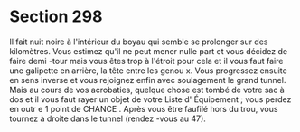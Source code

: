 # Section 298

Il fait nuit noire à l'intérieur du boyau qui semble se prolonger sur
des kilomètres. Vous estimez qu'il ne peut mener nulle part et vous
décidez de faire demi -tour mais vous êtes trop à l'étroit pour cela et
il vous faut faire une galipette en arrière, la tête entre les genou x.
Vous progressez ensuite en sens inverse et vous rejoignez enfin
avec soulagement le grand tunnel. Mais au cours de vos acrobaties,
quelque chose est tombé de votre sac à dos et il vous faut rayer un
objet de votre Liste d' Équipement ; vous perdez en outr e 1 point de
CHANCE . Après vous être  faufilé hors du trou, vous tournez à
droite dans le tunnel (rendez -vous au  47).